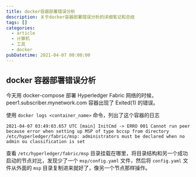 ```yaml
---
title: docker容器部署错误分析
description: 关于docker容器部署错误分析的详细笔记和总结
tags: []
categories:
  - article
  - 计算机
  - 工具
  - docker
pubDatetime: 2021-04-07 00:00:00
---
```


## docker 容器部署错误分析

今天用 docker-compose 部署 Hyperledger Fabric 网络的时候， peer1.subscriber.mynetwork.com 容器出现了 Exited(1) 的错误。

使用 `docker logs <container_name>` 命令，列出了这个容器的日志

```plaintext
2021-04-07 03:49:03.657 UTC [main] InitCmd -> ERRO 001 Cannot run peer because error when setting up MSP of type bccsp from directory /etc/hyperledger/fabric/msp: administrators must be declared when no admin ou classification is set
```

查看 `/etc/hyperledger/fabric/msp` 目录挂载在哪里，将目录结构和另一个成功启动的节点对比，发现少了一个 `msp/config.yaml` 文件，然后将 `config.yaml` 文件从外面的 `msp` 目录复制进来就好了，像另一个节点那样操作。
